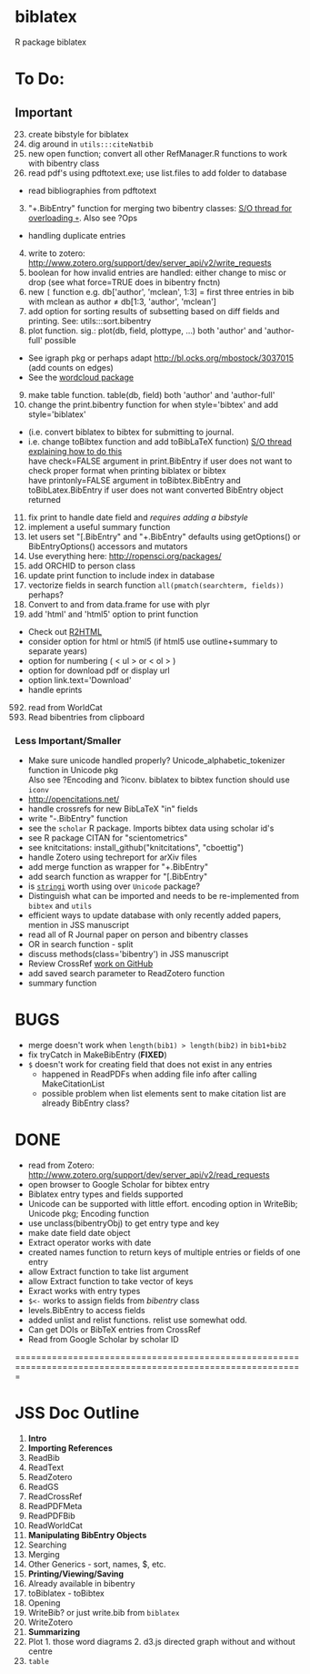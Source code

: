 biblatex
========

R package biblatex

To Do:
==================================================================================================================
Important
-------------------
23. create bibstyle for biblatex
25. dig around in `utils:::citeNatbib`
1. new open function; convert all other RefManager.R functions to work with bibentry class
2. read pdf's using pdftotext.exe; use list.files to add folder to database
* read bibliographies from pdftotext
3. "+.BibEntry" function for merging two bibentry classes: [S/O thread for overloading `+`](http://stackoverflow.com/questions/8022979/operator-overloading-and-class-definition-in-r-use-a-different-base-field-corpu). Also see ?Ops
  * handling duplicate entries
4. write to zotero: http://www.zotero.org/support/dev/server_api/v2/write_requests
5. boolean for how invalid entries are handled: either change to misc or drop (see what force=TRUE does in bibentry fnctn)
6. new `[` function e.g. db['author', 'mclean', 1:3] = first three entries in bib with mclean as author $\neq$ db[1:3, 'author', 'mclean']
7. add option for sorting results of subsetting based on diff fields and printing. See: utils:::sort.bibentry
8. plot function. sig.: plot(db, field, plottype, ...)  both 'author' and 'author-full' possible          
  * See igraph pkg or perhaps adapt http://bl.ocks.org/mbostock/3037015 (add counts on edges)
  * See the [wordcloud package](http://blog.fellstat.com/?cat=11)
9. make table function.  table(db, field)  both 'author' and 'author-full'    
10. change the print.bibentry function for when style='bibtex' and add style='biblatex'  
  * (i.e. convert biblatex to bibtex for submitting to journal.  
  * i.e. change toBibtex function and add toBibLaTeX function)
[S/O thread explaining how to do this](http://tex.stackexchange.com/questions/114787/converting-from-biblatex-to-bibtex-format-using-biber)  
have check=FALSE argument in print.BibEntry if user does not want to check proper format when printing biblatex or bibtex  
have printonly=FALSE argument in toBibtex.BibEntry and toBibLatex.BibEntry if user does not want converted BibEntry object returned
11. fix print to handle date field and _requires adding a bibstyle_
12. implement a useful summary function
13. let users set "[.BibEntry" and "+.BibEntry" defaults using getOptions() or BibEntryOptions() accessors and mutators
14. Use everything here: http://ropensci.org/packages/
1. add ORCHID to person class
16. update print function to include index in database
17. vectorize fields in search function `all(pmatch(searchterm, fields))` perhaps?
67. Convert to and from data.frame for use with plyr
10000221. add 'html' and 'html5' option to print function
  * Check out [R2HTML](http://cran.r-project.org/web/packages/R2HTML/R2HTML.pdf)
  * consider  option for html or html5 (if html5 use outline+summary to separate years)
  * option for numbering ( < ul > or < ol > )
  * option for download pdf or display url
  * option link.text='Download'
  * handle eprints
592. read from WorldCat   
33. Read bibentries from clipboard

### Less Important/Smaller
* Make sure unicode handled properly? Unicode_alphabetic_tokenizer function in Unicode pkg  
Also see ?Encoding and ?iconv.  biblatex to bibtex function should use `iconv`
* http://opencitations.net/
* handle crossrefs for new BibLaTeX "in" fields
* write "-.BibEntry" function
* see the `scholar` R package.  Imports bibtex data using scholar id's
* see R package CITAN for "scientometrics"
* see knitcitations: install_github("knitcitations", "cboettig")
* handle Zotero using techreport for arXiv files
* add merge function as wrapper for "+.BibEntry"
* add search function as wrapper for "[.BibEntry"
* is [`stringi`](http://docs.rexamine.com/R-man/stringi/stringi-encoding.html) worth using over `Unicode` package?
* Distinguish what can be imported and needs to be re-implemented from `bibtex` and `utils`
* efficient ways to update database with only recently added papers, mention in JSS manuscript
* read all of R Journal paper on person and bibentry classes
* OR in search function - split
* discuss methods(class='bibentry') in JSS manuscript
* Review CrossRef [work on GitHub](https://github.com/gavinsimpson/orcid/blob/master/R/crossrefDOI.R)
* add saved search parameter to ReadZotero function
* summary function


BUGS
=================================================================================
* merge doesn't work when `length(bib1) > length(bib2)` in `bib1+bib2`
* fix tryCatch in MakeBibEntry (**FIXED**)
* `$` doesn't work for creating field that does not exist in any entries
  * happened in ReadPDFs when adding file info after calling MakeCitationList
  * possible problem when list elements sent to make citation list are already BibEntry class?

DONE     
==================================================================================================================

* read from Zotero: http://www.zotero.org/support/dev/server_api/v2/read_requests
* open browser to Google Scholar for bibtex entry
* Biblatex entry types and fields supported
* Unicode can be supported with little effort. encoding option in WriteBib; Unicode pkg; Encoding function
* use unclass(bibentryObj) to get entry type and key
* make date field date object
* Extract operator works with date
* created names function to return keys of multiple entries or fields of one entry
* allow Extract function to take list argument
* allow Extract function to take vector of keys
* Exract works with entry types
* `$<-` works to assign fields from _bibentry_ class
* levels.BibEntry to access fields
* added unlist and relist functions. relist use somewhat odd.
* Can get DOIs or BibTeX entries from CrossRef
* Read from Google Scholar by scholar ID

=============================================================================================================

JSS Doc Outline
================================
1. **Intro**
2. **Importing References**
  1. ReadBib
  2. ReadText
  2. ReadZotero
  3. ReadGS
  4. ReadCrossRef
  5. ReadPDFMeta
  6. ReadPDFBib
  7. ReadWorldCat
3. **Manipulating BibEntry Objects**
  1. Searching
  2. Merging
  3. Other Generics - sort, names, $, etc.
4. **Printing/Viewing/Saving**
  1. Already available in bibentry
  3. toBiblatex - toBibtex
  98. Opening
  43. WriteBib? or just write.bib from `biblatex`
  23. WriteZotero
5. **Summarizing**
  1. Plot
    1. those word diagrams
    2. d3.js directed graph without and without centre
  2. `table`
